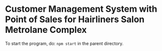 # Customer Management System with Point of Sales for Hairliners Salon Metrolane Complex
To start the program, do:
`npm start`
in the parent directory.
